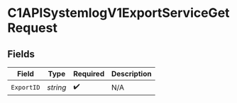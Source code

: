# C1APISystemlogV1ExportServiceGetRequest


## Fields

| Field              | Type               | Required           | Description        |
| ------------------ | ------------------ | ------------------ | ------------------ |
| `ExportID`         | *string*           | :heavy_check_mark: | N/A                |